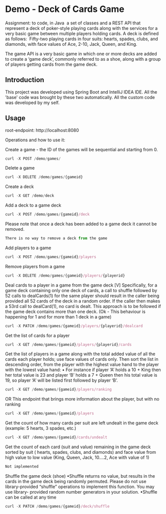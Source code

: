 # Demo - Deck of Cards Game

Assignment: to code, in Java  a set of classes and a REST API that represent a deck of poker-style playing cards along with the services for a very basic game between multiple players holding cards. A deck is defined as follows:  Fifty-two playing cards in four suits: hearts, spades, clubs, and diamonds, with face values of Ace, 2-10, Jack, Queen, and King.

The game API is a very basic game in which one or more decks are added to create a ‘game deck’, commonly referred to as a shoe, along with a group of players getting cards from the game deck.

## Introduction
This project was developed using Spring Boot and IntelliJ IDEA IDE. All the 'base' code was brought by these two automatically. All the custom code was developed by my self.


## Usage

root-endpoint: http://localhost:8080

Operations and how to use it:

Create a game - the ID of the games will be sequential and starting from 0.
```js
curl -X POST /demo/games/
```

Delete a game
```js
curl -X DELETE /demo/games/{gameid}
```

Create a deck
```js
curl -X GET /demo/deck
```

Add a deck to a game deck
```js
curl -X POST /demo/games/{gameid}/deck
```

Please note that once a deck has been added to a game deck it cannot be removed.
```js
There is no way to remove a deck from the game
```

Add players to a game
```js
curl -X POST /demo/games/{gameid}/players
```

Remove players from a game
```js
curl -X DELETE /demo/games/{gameid}/players/{playerid}
```

Deal cards to a player in a game from the game deck
[V] Specifically, for a game deck containing only one deck of cards, a call to shuffle followed by 52 calls to dealCards(1)   for the same player should result in the caller being provided all 52 cards of the deck in a random order. If the caller then makes a 53rd call to dealCard(1), no card is dealt. This approach is to be followed if the game deck contains more than one deck. (Ok - This behaviour is happening for 1 and for more than 1 deck in a game)
```js
curl -X PATCH /demo/games/{gameid}/players/{playerid}/dealcard
```

Get the list of cards for a player
```js
curl -X GET /demo/games/{gameid}/players/{playerid}/cards
```

Get the list of players in a game along with the total added value of all the cards each player holds; use face values of cards only. Then sort the list in descending order, from the player with the highest value hand to the player with the lowest value hand:
	•	For instance if player ‘A’ holds a 10 + King then her total value is 23 and player ‘B’ holds a 7 + Queen then his total value is 19,  so player ‘A’ will be listed first followed by player ‘B’.
```js
curl -X GET /demo/games/{gameid}/players/ranking
```
OR
This endpoint that brings more information about the player, but with no ranking
```js
curl -X GET /demo/games/{gameid}/players
```

Get the count of how many cards per suit are left undealt in the game deck (example: 5 hearts, 3 spades, etc.)
```js
curl -X GET /demo/games/{gameid}/cards/undealt
```

Get the count of each card (suit and value) remaining in the game deck sorted by suit ( hearts, spades, clubs, and diamonds) and face value from high value to low value (King, Queen, Jack, 10….2, Ace with value of 1)
```js
Not implemented
```


Shuffle the game deck (shoe)
	•Shuffle returns no value, but results in the cards in the game deck being randomly permuted. Please do not use library-provided “shuffle” operations to implement this function. You may use library- provided random number generators in your solution.
	•Shuffle can be called at any time
```js
curl -X PATCH /demo/games/{gameid}/deck/shuffle
```




